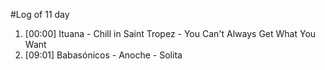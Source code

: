 #Log of 11 day

1. [00:00] Ituana - Chill in Saint Tropez - You Can't Always Get What You Want
1. [09:01] Babasónicos - Anoche - Solita
